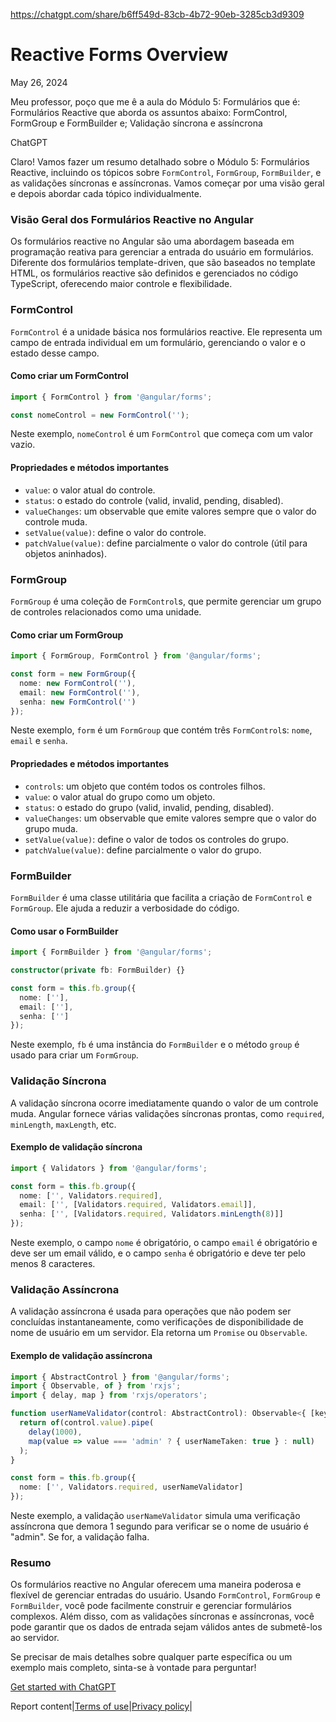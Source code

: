 https://chatgpt.com/share/b6ff549d-83cb-4b72-90eb-3285cb3d9309



# Reactive Forms Overview

May 26, 2024

Meu professor, poço que me ê a aula do Módulo 5: Formulários que é: Formulários Reactive que aborda os assuntos abaixo:  FormControl, FormGroup e FormBuilder e;  Validação síncrona e assíncrona

ChatGPT

Claro! Vamos fazer um resumo detalhado sobre o Módulo 5: Formulários Reactive, incluindo os tópicos sobre `FormControl`, `FormGroup`, `FormBuilder`, e as validações síncronas e assíncronas. Vamos começar por uma visão geral e depois abordar cada tópico individualmente.

### Visão Geral dos Formulários Reactive no Angular

Os formulários reactive no Angular são uma abordagem baseada em programação reativa para gerenciar a entrada do usuário em formulários. Diferente dos formulários template-driven, que são baseados no template HTML, os formulários reactive são definidos e gerenciados no código TypeScript, oferecendo maior controle e flexibilidade.

### FormControl

`FormControl` é a unidade básica nos formulários reactive. Ele representa um campo de entrada individual em um formulário, gerenciando o valor e o estado desse campo.

#### Como criar um FormControl

```typescript
import { FormControl } from '@angular/forms';

const nomeControl = new FormControl('');
```

Neste exemplo, `nomeControl` é um `FormControl` que começa com um valor vazio.

#### Propriedades e métodos importantes

- `value`: o valor atual do controle.
- `status`: o estado do controle (valid, invalid, pending, disabled).
- `valueChanges`: um observable que emite valores sempre que o valor do controle muda.
- `setValue(value)`: define o valor do controle.
- `patchValue(value)`: define parcialmente o valor do controle (útil para objetos aninhados).

### FormGroup

`FormGroup` é uma coleção de `FormControl`s, que permite gerenciar um grupo de controles relacionados como uma unidade.

#### Como criar um FormGroup

```typescript
import { FormGroup, FormControl } from '@angular/forms';

const form = new FormGroup({
  nome: new FormControl(''),
  email: new FormControl(''),
  senha: new FormControl('')
});
```

Neste exemplo, `form` é um `FormGroup` que contém três `FormControl`s: `nome`, `email` e `senha`.

#### Propriedades e métodos importantes

- `controls`: um objeto que contém todos os controles filhos.
- `value`: o valor atual do grupo como um objeto.
- `status`: o estado do grupo (valid, invalid, pending, disabled).
- `valueChanges`: um observable que emite valores sempre que o valor do grupo muda.
- `setValue(value)`: define o valor de todos os controles do grupo.
- `patchValue(value)`: define parcialmente o valor do grupo.

### FormBuilder

`FormBuilder` é uma classe utilitária que facilita a criação de `FormControl` e `FormGroup`. Ele ajuda a reduzir a verbosidade do código.

#### Como usar o FormBuilder

```typescript
import { FormBuilder } from '@angular/forms';

constructor(private fb: FormBuilder) {}

const form = this.fb.group({
  nome: [''],
  email: [''],
  senha: ['']
});
```

Neste exemplo, `fb` é uma instância do `FormBuilder` e o método `group` é usado para criar um `FormGroup`.

### Validação Síncrona

A validação síncrona ocorre imediatamente quando o valor de um controle muda. Angular fornece várias validações síncronas prontas, como `required`, `minLength`, `maxLength`, etc.

#### Exemplo de validação síncrona

```typescript
import { Validators } from '@angular/forms';

const form = this.fb.group({
  nome: ['', Validators.required],
  email: ['', [Validators.required, Validators.email]],
  senha: ['', [Validators.required, Validators.minLength(8)]]
});
```

Neste exemplo, o campo `nome` é obrigatório, o campo `email` é obrigatório e deve ser um email válido, e o campo `senha` é obrigatório e deve ter pelo menos 8 caracteres.

### Validação Assíncrona

A validação assíncrona é usada para operações que não podem ser concluídas instantaneamente, como verificações de disponibilidade de nome de usuário em um servidor. Ela retorna um `Promise` ou `Observable`.

#### Exemplo de validação assíncrona

```typescript
import { AbstractControl } from '@angular/forms';
import { Observable, of } from 'rxjs';
import { delay, map } from 'rxjs/operators';

function userNameValidator(control: AbstractControl): Observable<{ [key: string]: any } | null> {
  return of(control.value).pipe(
    delay(1000),
    map(value => value === 'admin' ? { userNameTaken: true } : null)
  );
}

const form = this.fb.group({
  nome: ['', Validators.required, userNameValidator]
});
```

Neste exemplo, a validação `userNameValidator` simula uma verificação assíncrona que demora 1 segundo para verificar se o nome de usuário é "admin". Se for, a validação falha.

### Resumo

Os formulários reactive no Angular oferecem uma maneira poderosa e flexível de gerenciar entradas do usuário. Usando `FormControl`, `FormGroup` e `FormBuilder`, você pode facilmente construir e gerenciar formulários complexos. Além disso, com as validações síncronas e assíncronas, você pode garantir que os dados de entrada sejam válidos antes de submetê-los ao servidor.

Se precisar de mais detalhes sobre qualquer parte específica ou um exemplo mais completo, sinta-se à vontade para perguntar!

[Get started with ChatGPT](https://chatgpt.com/)

Report content|[Terms of use](https://openai.com/policies/terms-of-use)|[Privacy policy](https://openai.com/policies/privacy-policy)|









